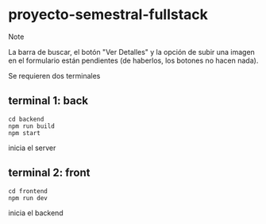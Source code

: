 # proyecto-semestral-fullstack

> [!NOTE]  
> La barra de buscar, el botón "Ver Detalles" y la opción de subir una imagen en el formulario están pendientes (de haberlos, los botones no hacen nada).

Se requieren dos terminales

## terminal 1: back
```pws
cd backend
npm run build
npm start
```

inicia el server

## terminal 2: front
```pws
cd frontend
npm run dev
```
inicia el backend
